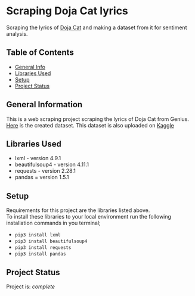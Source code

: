 # Scraping Doja Cat lyrics

Scraping the lyrics of [Doja Cat](https://www.dojacat.com/) and making a dataset from it for sentiment analysis.  

## Table of Contents

* [General Info](#general-information)
* [Libraries Used](#libraries-used)
* [Setup](#setup)
* [Project Status](#project-status)

## General Information

This is a web scraping project scraping the lyrics of Doja Cat from Genius.
[Here](https://github.com/45H15H/Scraping-Doja-Cat-Lyrics/blob/main/Doja_Cat_lyrics_all.csv) is the created dataset.
This dataset is also uploaded on [Kaggle](https://www.kaggle.com/datasets/ashish51ngh/doja-cat-lyrics)

## Libraries Used

* lxml - version 4.9.1
* beautifulsoup4 - version 4.11.1
* requests - version 2.28.1
* pandas = version 1.5.1

## Setup

Requirements for this project are the libraries listed above.  
To install these libraries to your local environment run the following installation commands in you terminal;

* `pip3 install lxml`
* `pip3 install beautifulsoup4`
* `pip3 install requests`
* `pip3 install pandas`

## Project Status

Project is: _complete_
